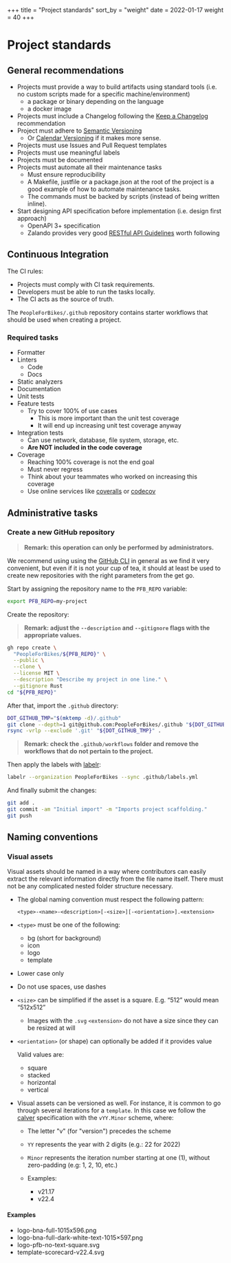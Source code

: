 +++
title = "Project standards"
sort_by = "weight"
date = 2022-01-17
weight = 40
+++

# Project standards

## General recommendations

- Projects must provide a way to build artifacts using standard tools (i.e. no
  custom scripts made for a specific machine/environment)
  - a package or binary depending on the language
  - a docker image
- Projects must include a Changelog following the
  [Keep a Changelog](https://keepachangelog.com/en/1.0.0) recommendation
- Project must adhere to [Semantic Versioning](https://semver.org/)
  - Or [Calendar Versioning](https://calver.org/) if it makes more sense.
- Projects must use Issues and Pull Request templates
- Projects must use meaningful labels
- Projects must be documented
- Projects must automate all their maintenance tasks
  - Must ensure reproducibility
  - A Makefile, justfile or a package.json at the root of the project is a good
    example of how to automate maintenance tasks.
  - The commands must be backed by scripts (instead of being written inline).
- Start designing API specification before implementation (i.e. design first
  approach)
  - OpenAPI 3+ specification
  - Zalando provides very good
    [RESTful API Guidelines](https://opensource.zalando.com/restful-api-guidelines/)
    worth following

## Continuous Integration

The CI rules:

- Projects must comply with CI task requirements.
- Developers must be able to run the tasks locally.
- The CI acts as the source of truth.

The `PeopleForBikes/.github` repository contains starter workflows that should
be used when creating a project.

### Required tasks

- Formatter
- Linters
  - Code
  - Docs
- Static analyzers
- Documentation
- Unit tests
- Feature tests
  - Try to cover 100% of use cases
    - This is more important than the unit test coverage
    - It will end up increasing unit test coverage anyway
- Integration tests
  - Can use network, database, file system, storage, etc.
  - **Are NOT included in the code coverage**
- Coverage
  - Reaching 100% coverage is not the end goal
  - Must never regress
  - Think about your teammates who worked on increasing this coverage
  - Use online services like [coveralls](https://coveralls.io) or
    [codecov](https://codecov.io)

## Administrative tasks

### Create a new GitHub repository

> **Remark: this operation can only be performed by administrators.**

We recommend using using the [GitHub CLI](https://cli.github.com/) in general as
we find it very convenient, but even if it is not your cup of tea, it should at
least be used to create new repositories with the right parameters from the get
go.

Start by assigning the repository name to the `PFB_REPO` variable:

```bash
export PFB_REPO=my-project
```

Create the repository:

> **Remark: adjust the `--description` and `--gitignore` flags with the
> appropriate values.**

```bash
gh repo create \
  "PeopleForBikes/${PFB_REPO}" \
  --public \
  --clone \
  --license MIT \
  --description "Describe my project in one line." \
  --gitignore Rust
cd "${PFB_REPO}"
```

After that, import the `.github` directory:

```bash
DOT_GITHUB_TMP="$(mktemp -d)/.github"
git clone --depth=1 git@github.com:PeopleForBikes/.github "${DOT_GITHUB_TMP}"
rsync -vrlp --exclude '.git' "${DOT_GITHUB_TMP}" .
```

> **Remark: check the `.github/workflows` folder and remove the workflows that
> do not pertain to the project.**

Then apply the labels with [labelr](https://github.com/rgreinho/labelr-rs):

```bash
labelr --organization PeopleForBikes --sync .github/labels.yml
```

And finally submit the changes:

```bash
git add .
git commit -am "Initial import" -m "Imports project scaffolding."
git push
```

## Naming conventions

### Visual assets

Visual assets should be named in a way where contributors can easily extract the
relevant information directly from the file name itself. There must not be any
complicated nested folder structure necessary.

- The global naming convention must respect the following pattern:

  `<type>-<name>-<description>[-<size>][-<orientation>].<extension>`

- `<type>` must be one of the following:

  - bg (short for background)
  - icon
  - logo
  - template

- Lower case only
- Do not use spaces, use dashes
- `<size>` can be simplified if the asset is a square. E.g. “512” would mean
  “512x512”
  - Images with the `.svg` `<extension>` do not have a size since they can be
    resized at will
- `<orientation>` (or shape) can optionally be added if it provides value

  Valid values are:

  - square
  - stacked
  - horizontal
  - vertical

- Visual assets can be versioned as well. For instance, it is common to go
  through several iterations for a `template`. In this case we follow the
  [calver] specification with the `vYY.Minor` scheme, where:

  - The letter "v" (for "version") precedes the scheme
  - `YY` represents the year with 2 digits (e.g.: 22 for 2022)
  - `Minor` represents the iteration number starting at one (1), without
    zero-padding (e.g: 1, 2, 10, etc.)

  - Examples:

    - v21.17
    - v22.4

#### Examples

- logo-bna-full-1015x596.png
- logo-bna-full-dark-white-text-1015×597.png
- logo-pfb-no-text-square.svg
- template-scorecard-v22.4.svg

[calver]: https://calver.org/
